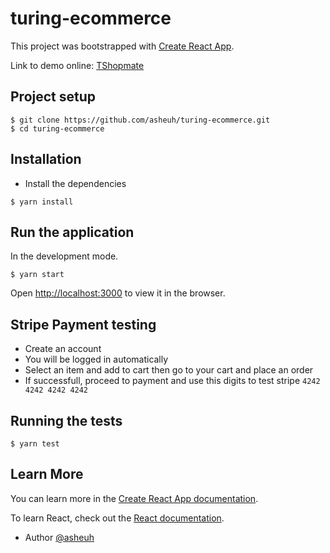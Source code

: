 # turing-ecommerce

This project was bootstrapped with [Create React App](https://github.com/facebook/create-react-app).

Link to demo online: [TShopmate](https://turing-ecommerce-staging.herokuapp.com/)

## Project setup

```
$ git clone https://github.com/asheuh/turing-ecommerce.git
$ cd turing-ecommerce
```

## Installation

- Install the dependencies
```
$ yarn install
```

## Run the application

In the development mode.<br>

```
$ yarn start
```
Open [http://localhost:3000](http://localhost:3000) to view it in the browser.

## Stripe Payment testing

- Create an account
- You will be logged in automatically
- Select an item and add to cart then go to your cart and place an order
- If successfull, proceed to payment and use this digits to test stripe `4242 4242 4242 4242`

## Running the tests

```
$ yarn test
```

## Learn More

You can learn more in the [Create React App documentation](https://facebook.github.io/create-react-app/docs/getting-started).

To learn React, check out the [React documentation](https://reactjs.org/).

- Author [@asheuh](https://github.com/asheuh)
